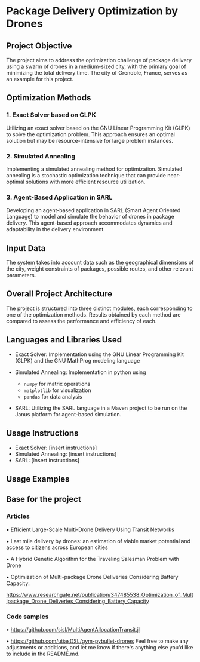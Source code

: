 # Package Delivery Optimization by Drones

## Project Objective
The project aims to address the optimization challenge of package delivery using a swarm of drones in a medium-sized city, with the primary goal of minimizing the total delivery time. The city of Grenoble, France, serves as an example for this project.

## Optimization Methods

### 1. Exact Solver based on GLPK
Utilizing an exact solver based on the GNU Linear Programming Kit (GLPK) to solve the optimization problem. This approach ensures an optimal solution but may be resource-intensive for large problem instances.

### 2. Simulated Annealing
Implementing a simulated annealing method for optimization. Simulated annealing is a stochastic optimization technique that can provide near-optimal solutions with more efficient resource utilization.

### 3. Agent-Based Application in SARL
Developing an agent-based application in SARL (Smart Agent Oriented Language) to model and simulate the behavior of drones in package delivery. This agent-based approach accommodates dynamics and adaptability in the delivery environment.

## Input Data
The system takes into account data such as the geographical dimensions of the city, weight constraints of packages, possible routes, and other relevant parameters.

## Overall Project Architecture
The project is structured into three distinct modules, each corresponding to one of the optimization methods. Results obtained by each method are compared to assess the performance and efficiency of each.

## Languages and Libraries Used
- Exact Solver: Implementation using the  GNU Linear Programming Kit (GLPK) and the GNU MathProg modeling language

- Simulated Annealing: Implementation in python using 
    - `numpy` for matrix operations
    - `matplotlib` for visualization
    - `pandas` for data analysis

- SARL: Utilizing the SARL language in a Maven project to be run on the Janus platform for agent-based simulation. 


## Usage Instructions
- Exact Solver: [insert instructions]
- Simulated Annealing: [insert instructions]
- SARL: [insert instructions]


## Usage Examples

## Base for the project 
### Articles
• Efficient Large-Scale Multi-Drone Delivery Using Transit Networks

• Last mile delivery by drones: an estimation of viable market potential and access to
citizens across European cities

• A Hybrid Genetic Algorithm for the Traveling Salesman Problem with Drone

• Optimization of Multi-package Drone Deliveries Considering Battery Capacity:

https://www.researchgate.net/publication/347485538_Optimization_of_Multipackage_Drone_Deliveries_Considering_Battery_Capacity

### Code samples
• https://github.com/sisl/MultiAgentAllocationTransit.jl

• https://github.com/utiasDSL/gym-pybullet-drones
Feel free to make any adjustments or additions, and let me know if there's anything else you'd like to include in the README.md.